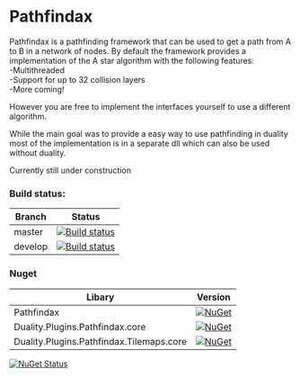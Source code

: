 # Pathfindax
Pathfindax is a pathfinding framework that can be used to get a path from A to B in a network of nodes. By default the framework provides a implementation of the A star algorithm with the following features:  
-Multithreaded  
-Support for up to 32 collision layers  
-More coming!  

However you are free to implement the interfaces yourself to use a different algorithm.

While the main goal was to provide a easy way to use pathfinding in duality most of the implementation is in a separate dll which can also be used without duality.

Currently still under construction

### Build status: 
| Branch | Status |
|-------------|--------|
| master      | [![Build status](https://ci.appveyor.com/api/projects/status/0h8kc3pk5s0p1jir/branch/master?svg=true)](https://ci.appveyor.com/project/Barsonax/pathfindax/branch/master) |
| develop      | [![Build status](https://ci.appveyor.com/api/projects/status/0h8kc3pk5s0p1jir/branch/develop?svg=true)](https://ci.appveyor.com/project/Barsonax/pathfindax/branch/develop) |

### Nuget
| Libary | Version |
|-------------|--------|
| Pathfindax      | [![NuGet](https://img.shields.io/nuget/v/Nuget.Core.svg)](http://nugetstatus.com/packages/Pathfindax) |
| Duality.Plugins.Pathfindax.core      | [![NuGet](https://img.shields.io/nuget/v/Nuget.Core.svg)](http://nugetstatus.com/packages/Duality.Plugins.Pathfindax.core)|
| Duality.Plugins.Pathfindax.Tilemaps.core      | [![NuGet](https://img.shields.io/nuget/v/Nuget.Core.svg)](http://nugetstatus.com/packages/Duality.Plugins.Pathfindax.Tilemaps.core)|


[![NuGet Status](http://nugetstatus.com/Pathfindax.png)](http://nugetstatus.com/packages/Pathfindax)
